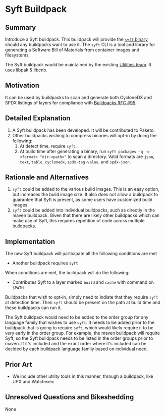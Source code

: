 # Syft Buildpack

## Summary

Introduce a Syft buildpack. This buildpack will provide the [`syft` binary](https://github.com/anchore/syft) should any buildpacks want to use it. The `syft` CLI is a tool and library for generating a Software Bill of Materials from container images and filesystems.

The Syft buildpack would be maintained by the existing [Utilities team](https://github.com/orgs/paketo-buildpacks/teams/utilities). It uses libpak & libcnb.

## Motivation

It can be used by buildpacks to scan and generate both CycloneDX and SPDX listings of layers for compliance with [Buildpacks RFC #95](https://github.com/buildpacks/rfcs/blob/main/text/0095-sbom.md).

## Detailed Explanation

1. A Syft buildpack has been developed. It will be contributed to Paketo.
2. Other buildpacks wishing to compress binaries will opt-in by doing the following:
   1. At detect time, require `syft`.
   2. At build time after generating a binary, run `syft packages -q -o <format> "dir:<path>"` to scan a directory. Valid formats are `json`, `text`, `table`, `cyclonedx`, `spdx-tag-value`, and `spdx-json`.

## Rationale and Alternatives

1. `syft` could be added to the various build images. This is an easy option, but increases the build image size. It also does not allow a buildpack to guarantee that Syft is present, as some users have customized build images.
2. `syft` could be added into individual buildpacks, such as directly in the maven buildpack. Given that there are likely other buildpacks which can make use of Syft, this requires repetition of code across multiple buildpacks.

## Implementation

The new Syft buildpack will participate all the following conditions are met

* Another buildpack requires `syft`

When conditions are met, the buildpack will do the following:

* Contributes Syft to a layer marked `build` and `cache` with command on `$PATH`

Buildpacks that wish to opt-in, simply need to indiate that they require `syft` at detection time. Then `syft` should be present on the path at build time and these buildpacks can run it.

The Syft buildpack would need to be added to the order group for any language family that wishes to use `syft`. It needs to be added prior to the buildpack that is going to require `syft`, which would likely require it to be very early in the order group. For example, the maven buildpack will require Syft, so the Syft buildpack needs to be listed in the order groups prior to maven. If it's included and the exact order where it's included can be decided by each buildpack language family based on individual need.

## Prior Art

* We include other utility tools in this manner, through a buildpack, like UPX and Watchexec

## Unresolved Questions and Bikeshedding

None
